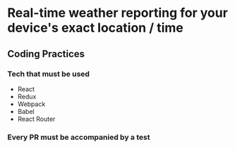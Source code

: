 # Real-time weather reporting for your device's exact location / time

## Coding Practices

### Tech that must be used
- React
- Redux
- Webpack
- Babel
- React Router

### Every PR must be accompanied by a test
